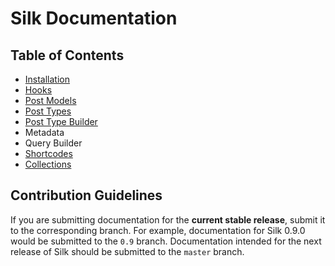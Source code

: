 # Silk Documentation

## Table of Contents
- [Installation](installation.md)
- [Hooks](hooks.md)
- [Post Models](post-models.md)
- [Post Types](post-types.md)
- [Post Type Builder](post-type-builder.md)
- Metadata
- Query Builder
- [Shortcodes](shortcodes.md)
- [Collections](collections.md)

## Contribution Guidelines

If you are submitting documentation for the **current stable release**, submit it to the corresponding branch. For example, documentation for Silk 0.9.0 would be submitted to the `0.9` branch. Documentation intended for the next release of Silk should be submitted to the `master` branch.
